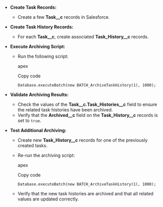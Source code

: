 - **Create Task Records:**
    
    - Create a few **Task__c** records in Salesforce.
- **Create Task History Records:**
    
    - For each **Task__c**, create associated **Task_History__c** records.
- **Execute Archiving Script:**
    
    - Run the following script:
        
        apex
        
        Copy code
        
        `Database.executeBatch(new BATCH_ArchiveTaskHistory(1), 1000);`
        
- **Validate Archiving Results:**
    
    - Check the values of the **Task__c.Task_Histories__c** field to ensure the related task histories have been archived.
    - Verify that the **Archived__c** field on the **Task_History__c** records is set to `true`.
- **Test Additional Archiving:**
    
    - Create new **Task_History__c** records for one of the previously created tasks.
    - Re-run the archiving script:
        
        apex
        
        Copy code
        
        `Database.executeBatch(new BATCH_ArchiveTaskHistory(1), 1000);`
        
    - Verify that the new task histories are archived and that all related values are updated correctly.